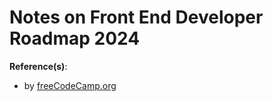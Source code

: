 # Notes on Front End Developer Roadmap 2024

**Reference(s)**:
- []() by [freeCodeCamp.org](https://freecodecamp.org/)